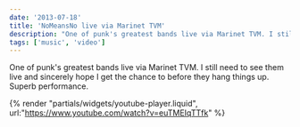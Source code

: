 ```yaml
---
date: '2013-07-18'
title: 'NoMeansNo live via Marinet TVM'
description: "One of punk's greatest bands live via Marinet TVM. I still need to see them live and sincerely hope I get the chance to before they hang things up. Superb performance."
tags: ['music', 'video']
---
```


One of punk's greatest bands live via Marinet TVM. I still need to see them live and sincerely hope I get the chance to before they hang things up. Superb performance.<!-- excerpt -->

{% render "partials/widgets/youtube-player.liquid", url:"https://www.youtube.com/watch?v=euTMEIqTTfk" %}
